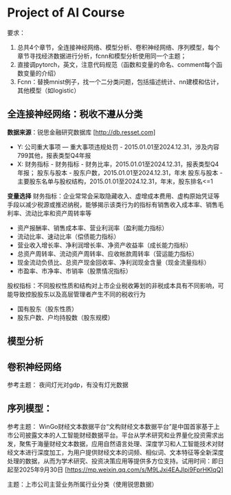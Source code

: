 # Project of AI Course

要求：

1. 总共4个章节，全连接神经网络、模型分析、卷积神经网络、序列模型，每个章节寻找经济数据进行分析，fcnn和模型分析使用同一个主题；
2. 直接调pytorch，英文，注意代码规范（函数和变量的命名、comment每个函数变量的介绍）
3. Fcnn：替换mnist例子，找一个二分类问题，包括描述统计、nn建模和估计，其他模型（如logistic）

## 全连接神经网络：税收不遵从分类
<!-- 可以参考的主题：税收行为识别，信用评估 -->

**数据来源**：锐思金融研究数据库 [http://db.resset.com]

- Y: 公司重大事项 — 重大事项违规处罚 - 2015.01.01至2024.12.31，涉及内容799其他，报表类型Q4年报
- X: 财务指标 - 财务指标 - 财务比率，2015.01.01至2024.12.31，报表类型Q4年报；
  股东与股本 - 股东户数，2015.01.01至2024.12.31，年末
  股东与股本 - 主要股东名单与股权结构，2015.01.01至2024.12.31，年末，股东排名<=1

**变量选择**
财务指标：企业常常会采取隐藏收入、虚增成本费用、虚构原始凭证等手段以减少税源或推迟纳税，能够揭示该类行为的指标有销售收入成本率、销售毛利率、流动比率和资产周转率等

- 资产报酬率、销售成本率、营业利润率（盈利能力指标）
- 流动比率、速动比率（偿债能力指标）
- 营业收入增长率、净利润增长率、净资产收益率（成长能力指标）
- 总资产周转率、流动资产周转率、应收帐款周转率（营运能力指标）
- 现金流动负债比、总资产现金回收率、净利润现金含量（现金流量指标）
- 市盈率、市净率、市销率（股票情况指标）
  
股权指标：不同股权性质和结构对上市企业税收筹划的非税成本具有不同影响，可能导致控股股东以及高层管理者产生不同的税收行为

- 国有股东（股东性质）
- 股东户数、户均持股数（股东规模）

## 模型分析

## 卷积神经网络
参考主题： 夜间灯光对gdp，有没有灯光数据

## 序列模型：
参考主题：
WinGo财经文本数据平台“文构财经文本数据平台”是中国首家基于上市公司披露文本的人工智能财经数据平台。平台从学术研究和业界量化投资需求出发，聚焦于海量财经文本数据，应用自然语言处理、深度学习和人工智能技术对财经文本进行深度加工，为用户提供财经文本的词频、相似词、文本特征等全新深度处理的数据，从而为学术研究、投资决策应用等提供多方位支持。试用时间：即日起至2025年9月30日 [https://mp.weixin.qq.com/s/M9LJxi4EAJlpi9FprHKIqQ]

主题：上市公司主营业务所属行业分类（使用锐思数据）